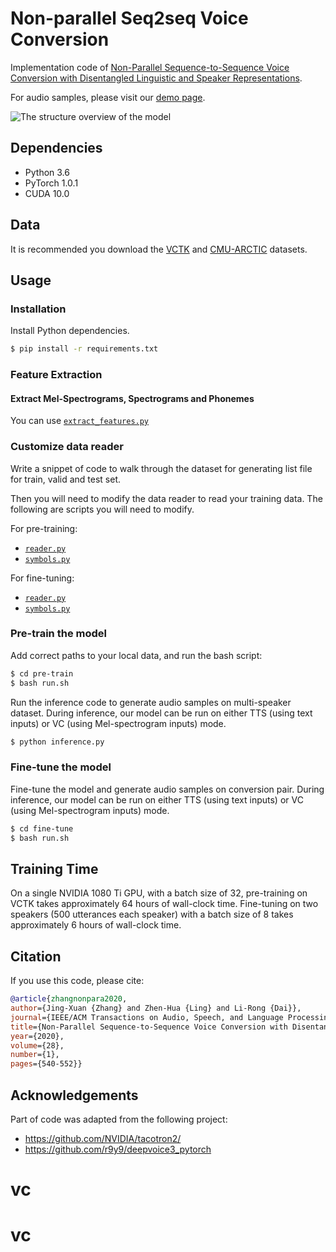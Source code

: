 # Non-parallel Seq2seq Voice Conversion

Implementation code of [Non-Parallel Sequence-to-Sequence Voice Conversion with Disentangled Linguistic and Speaker Representations](https://arxiv.org/abs/1906.10508).

For audio samples, please visit our [demo page](https://jxzhanggg.github.io/nonparaSeq2seqVC/).

![The structure overview of the model](struct.PNG)

## Dependencies

* Python 3.6
* PyTorch 1.0.1
* CUDA 10.0

## Data

It is recommended you download the [VCTK](http://homepages.inf.ed.ac.uk/jyamagis/page3/page58/page58.html) and [CMU-ARCTIC](http://www.speech.cs.cmu.edu/cmu_arctic/packed/) datasets.

## Usage

### Installation

Install Python dependencies.

```bash
$ pip install -r requirements.txt
```

### Feature Extraction

#### Extract Mel-Spectrograms, Spectrograms and Phonemes

You can use [`extract_features.py`](https://github.com/jxzhanggg/nonparaSeq2seqVC_code/blob/master/pre-train/reader/extract_features.py)


### Customize data reader

Write a snippet of code to walk through the dataset for generating list file for train, valid and test set.

Then you will need to modify the data reader to read your training data. The following are scripts you will need to modify.

For pre-training:

- [`reader.py`](https://github.com/jxzhanggg/nonparaSeq2seqVC_code/blob/master/pre-train/reader/reader.py)
- [`symbols.py`](https://github.com/jxzhanggg/nonparaSeq2seqVC_code/blob/master/pre-train/reader/symbols.py)

For fine-tuning:

- [`reader.py`](https://github.com/jxzhanggg/nonparaSeq2seqVC_code/blob/master/fine-tune/reader/reader.py)
- [`symbols.py`](https://github.com/jxzhanggg/nonparaSeq2seqVC_code/blob/master/fine-tune/reader/symbols.py)



### Pre-train the model

Add correct paths to your local data, and run the bash script:

```bash
$ cd pre-train
$ bash run.sh
```

Run the inference code to generate audio samples on multi-speaker dataset. During inference, our model can be run on either TTS (using text inputs) or VC (using Mel-spectrogram inputs) mode.

```bash
$ python inference.py
```

### Fine-tune the model

Fine-tune the model and generate audio samples on conversion pair. During inference, our model can be run on either TTS (using text inputs) or VC (using Mel-spectrogram inputs) mode.

```bash
$ cd fine-tune
$ bash run.sh
```

## Training Time

On a single NVIDIA 1080 Ti GPU, with a batch size of 32, pre-training on VCTK takes approximately 64 hours of wall-clock time. Fine-tuning on two speakers (500 utterances each speaker) with a batch size of 8 takes approximately 6 hours of wall-clock time.

## Citation

If you use this code, please cite:
```bibtex
@article{zhangnonpara2020, 
author={Jing-Xuan {Zhang} and Zhen-Hua {Ling} and Li-Rong {Dai}}, 
journal={IEEE/ACM Transactions on Audio, Speech, and Language Processing}, 
title={Non-Parallel Sequence-to-Sequence Voice Conversion with Disentangled Linguistic and Speaker Representations}, 
year={2020}, 
volume={28}, 
number={1}, 
pages={540-552}}

```

## Acknowledgements

Part of code was adapted from the following project:
* https://github.com/NVIDIA/tacotron2/
* https://github.com/r9y9/deepvoice3_pytorch
# vc
# vc
